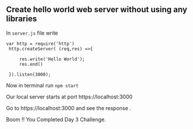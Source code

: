 ## Create hello world web server without using any libraries



In `server.js` file write 

```
var http = require('http')
 http.createServer( (req,res) =>{
     
     res.write('Hello World');
     res.end()

 }).listen(3000);
```

Now in terminal run `npm start`

Our local server starts at port https://localhost:3000

Go to https://localhost:3000 and see the response .

Boom !! You Completed Day 3 Challenge.